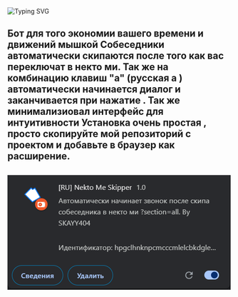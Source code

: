 <img src="https://readme-typing-svg.demolab.com?font=Fira+Code&pause=1000&center=%D0%9B%D0%9E%D0%96%D0%AC&vCenter=%D0%9B%D0%9E%D0%96%D0%AC&repeat=%D0%B8%D1%81%D1%82%D0%B8%D0%BD%D0%BD%D1%8B%D0%B9&random=%D0%9B%D0%9E%D0%96%D0%AC&width=435&lines=BotNektoMeSkipper" alt="Typing SVG" />
<h2>Бот для того экономии вашего времени и движений мышкой
 Собеседники автоматически 
скипаются  после того как вас переключат в некто ми. 
Так же на комбинацию клавиш "а" (русская а ) автоматически начинается диалог и заканчивается при нажатие .
Так же минимализиовал интерфейс для интуитивности 
Установка очень простая , просто скопируйте мой репозиторий с проектом и добавьте в  браузер как расширение.<h2/>

![](https://github.com/SKAYY404/BotNektoMeSkipper/blob/main/preview.png?raw=true)
